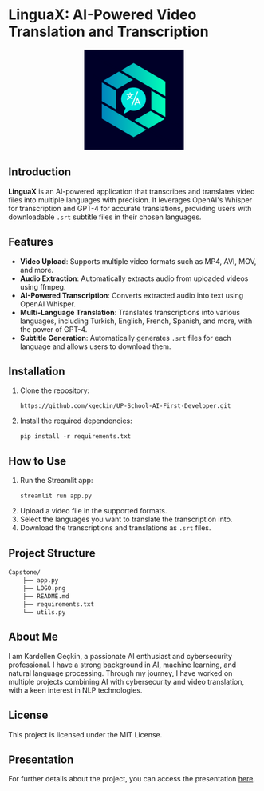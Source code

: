 # LinguaX: AI-Powered Video Translation and Transcription

<p align="center">
  <img src="https://github.com/kgeckin/UP-School-AI-First-Developer/blob/1e1a84ec306c5ac27dec84f7a770c760d5e0f375/Capstone/assets/LOGO.png" alt="LinguaX Logo" width="200"/>
</p>

## Introduction

**LinguaX** is an AI-powered application that transcribes and translates video files into multiple languages with precision. It leverages OpenAI's Whisper for transcription and GPT-4 for accurate translations, providing users with downloadable `.srt` subtitle files in their chosen languages.

## Features

- **Video Upload**: Supports multiple video formats such as MP4, AVI, MOV, and more.
- **Audio Extraction**: Automatically extracts audio from uploaded videos using ffmpeg.
- **AI-Powered Transcription**: Converts extracted audio into text using OpenAI Whisper.
- **Multi-Language Translation**: Translates transcriptions into various languages, including Turkish, English, French, Spanish, and more, with the power of GPT-4.
- **Subtitle Generation**: Automatically generates `.srt` files for each language and allows users to download them.

## Installation

1. Clone the repository:
   ```
   https://github.com/kgeckin/UP-School-AI-First-Developer.git
   ```
2. Install the required dependencies:
   ```
   pip install -r requirements.txt
   ```

## How to Use

1. Run the Streamlit app:
   ```
   streamlit run app.py
   ```
2. Upload a video file in the supported formats.
3. Select the languages you want to translate the transcription into.
4. Download the transcriptions and translations as `.srt` files.

## Project Structure

```
Capstone/
    ├── app.py
    ├── LOGO.png
    ├── README.md
    ├── requirements.txt
    └── utils.py
```

## About Me

I am Kardellen Geçkin, a passionate AI enthusiast and cybersecurity professional. I have a strong background in AI, machine learning, and natural language processing. Through my journey, I have worked on multiple projects combining AI with cybersecurity and video translation, with a keen interest in NLP technologies.

## License

This project is licensed under the MIT License.

## Presentation

For further details about the project, you can access the presentation [here](https://www.canva.com/design/DAGQZMDAeEI/mwx65uoRkltHCMQhDoTUWg/view?utm_content=DAGQZMDAeEI&utm_campaign=share_your_design&utm_medium=link&utm_source=shareyourdesignpanel).
